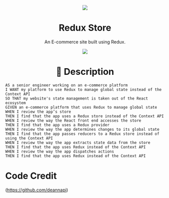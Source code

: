 <div align="center">

![](redux.png)

# Redux Store
An E-commerce site built using Redux.

![](shop-screenshot.jpg)

# :memo: Description 

</div>

    AS a senior engineer working on an e-commerce platform
    I WANT my platform to use Redux to manage global state instead of the Context API
    SO THAT my website's state management is taken out of the React ecosystem
    GIVEN an e-commerce platform that uses Redux to manage global state
    WHEN I review the app’s store
    THEN I find that the app uses a Redux store instead of the Context API
    WHEN I review the way the React front end accesses the store
    THEN I find that the app uses a Redux provider
    WHEN I review the way the app determines changes to its global state
    THEN I find that the app passes reducers to a Redux store instead of using the Context API
    WHEN I review the way the app extracts state data from the store
    THEN I find that the app uses Redux instead of the Context API
    WHEN I review the way the app dispatches actions
    THEN I find that the app uses Redux instead of the Context API

# Code Credit
(https://github.com/deannapi)